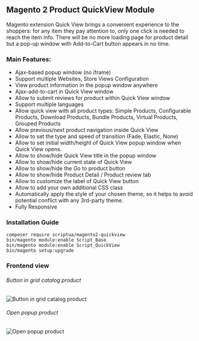 ## Magento 2 Product QuickView Module
Magento extension Quick View brings a convenient experience to the shoppers: for any item they pay attention to, only one click is needed to reach the item info. There will be no more loading page for product detail but a pop-up window with Add-to-Cart button appears in no time.

### Main Features:
* Ajax-based popup window (no iframe)
* Support multiple Websites, Store Views Configuration
* View product information in the popup window anywhere
* Ajax-add-to-cart in Quick View window
* Allow to submit reviews for product within Quick View window
* Support multiple languages
* Allow quick view with all product types: Simple Products, Configurable Products, Download Products, Bundle Products, Virtual Products, Grouped Products
* Allow previous/next product navigation inside Quick View
* Allow to set the type and speed of transition (Fade, Elastic, None)
* Allow to set initial width/height of Quick View popup window when Quick View opens.
* Allow to show/hide Quick View title in the popup window
* Allow to show/hide current state of Quick View
* Allow to show/hide the Go to product button
* Allow to show/hide Product Detail / Product review tab
* Allow to customize the label of Quick View button
* Allow to add your own additional CSS class
* Automatically apply the style of your chosen theme, so it helps to avoid potential conflict with any 3rd-party theme.
* Fully Responsive

### Installation Guide
````
composer require scriptua/magento2-quickview
bin/magento module:enable Script_Base
bin/magento module:enable Script_QuickView
bin/magento setup:upgrade
````

### Frontend view
###### Button in grid catalog product
![Button in grid catalog product](http://hryvinskyi.com/images/hover_element.png)

###### Open popup product
![Open popup product](http://hryvinskyi.com/images/popup.jpg)
